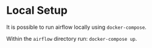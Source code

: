 # Local Setup

It is possible to run airflow locally using `docker-compose`.

Within the `airflow` directory run: `docker-compose up`.
